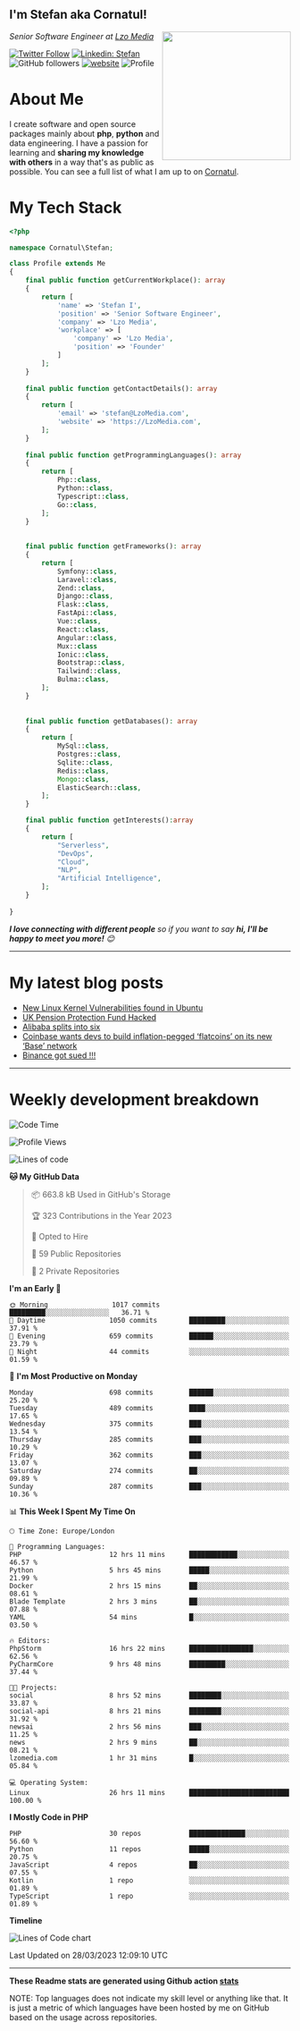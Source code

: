 <h2>I'm Stefan aka Cornatul! </h2>
<img align='right' src="https://i.giphy.com/media/YePKU8cVoIF3afvi8s/giphy.webp" width="230">
<p><em>Senior Software Engineer at <a href="https:/lzomedia.com/">Lzo Media
</a>
</em></p>

[![Twitter Follow](https://img.shields.io/twitter/follow/cornatul?label=Follow)](https://twitter.com/intent/follow?screen_name=cornatul)
[![Linkedin: Stefan](https://img.shields.io/badge/cornatul-blue?style=flat-square&logo=Linkedin&logoColor=white&link=https://www.linkedin.com/in/cornatul/)](https://www.linkedin.com/in/cornatul/)
![GitHub followers](https://img.shields.io/github/followers/cornatul?label=Follow&style=social)
[![website](https://img.shields.io/badge/Website-46a2f1.svg?&style=flat-square&logo=Google-Chrome&logoColor=white&link=https://cornatul.com/)](https://cornatul.com/)
![Profile](https://visitor-badge.glitch.me/badge?page_id=cornatul.cornatul)



# About Me
I create software and open source packages mainly about **php**, **python** and data engineering. 
I have a passion for learning and **sharing my knowledge with others** in a way that's as public as possible. 
You can see a full list of what I am up to on [Cornatul](https://lzomedia.com).


# My Tech Stack

```php
<?php

namespace Cornatul\Stefan;

class Profile extends Me
{
    final public function getCurrentWorkplace(): array
    {
        return [
            'name' => 'Stefan I',
            'position' => 'Senior Software Engineer',
            'company' => 'Lzo Media',
            'workplace' => [
                'company' => 'Lzo Media',
                'position' => 'Founder'         
            ]
        ];
    }
    
    final public function getContactDetails(): array
    {
        return [
            'email' => 'stefan@LzoMedia.com',
            'website' => 'https://LzoMedia.com',
        ];
    }
    
    final public function getProgrammingLanguages(): array
    {
        return [
            Php::class,
            Python::class,
            Typescript::class,
            Go::class,
        ];
    }
    
    
    final public function getFrameworks(): array
    {
        return [
            Symfony::class,
            Laravel::class,
            Zend::class,
            Django::class,
            Flask::class,
            FastApi::class,
            Vue::class,
            React::class,
            Angular::class,
            Mux::class
            Ionic::class,
            Bootstrap::class,
            Tailwind::class,
            Bulma::class,
        ];
    }
    
    
    final public function getDatabases(): array
    {
        return [
            MySql::class,
            Postgres::class,
            Sqlite::class,
            Redis::class,
            Mongo::class,
            ElasticSearch::class,
        ];
    }

    final public function getInterests():array
    {
        return [
            "Serverless",
            "DevOps",
            "Cloud",
            "NLP",
            "Artificial Intelligence",
        ];
    }
   
}
```
 <em><b>I love connecting with different people</b> so if you want to say <b>hi, I'll be happy to meet you more!</b> 😊</em>

---
# My latest blog posts
<!-- BLOG-POST-LIST:START -->
- [New Linux Kernel Vulnerabilities found in Ubuntu](https://lzomedia.com/linux-kernel-vulnerabilities-in-ubuntu/)
- [UK Pension Protection Fund Hacked](https://lzomedia.com/uk-pension-protection-fund-hacked/)
- [Alibaba splits into six](https://lzomedia.com/alibaba-splits-into-six/)
- [Coinbase wants devs to build inflation-pegged ‘flatcoins’ on its new ‘Base’ network](https://lzomedia.com/coinbase-wants-devs-to-build-inflation-pegged-flatcoins-on-its-new-base-network/)
- [Binance got sued !!!](https://lzomedia.com/binance-got-sued/)
<!-- BLOG-POST-LIST:END -->

---
# Weekly development breakdown
<!--START_SECTION:waka-->
![Code Time](http://img.shields.io/badge/Code%20Time-118%20hrs%207%20mins-blue)

![Profile Views](http://img.shields.io/badge/Profile%20Views-0-blue)

![Lines of code](https://img.shields.io/badge/From%20Hello%20World%20I%27ve%20Written-16.8%20million%20lines%20of%20code-blue)

**🐱 My GitHub Data** 

> 📦 663.8 kB Used in GitHub's Storage 
 > 
> 🏆 323 Contributions in the Year 2023
 > 
> 💼 Opted to Hire
 > 
> 📜 59 Public Repositories 
 > 
> 🔑 2 Private Repositories 
 > 
**I'm an Early 🐤** 

```text
🌞 Morning                1017 commits        █████████░░░░░░░░░░░░░░░░   36.71 % 
🌆 Daytime                1050 commits        █████████░░░░░░░░░░░░░░░░   37.91 % 
🌃 Evening                659 commits         ██████░░░░░░░░░░░░░░░░░░░   23.79 % 
🌙 Night                  44 commits          ░░░░░░░░░░░░░░░░░░░░░░░░░   01.59 % 
```
📅 **I'm Most Productive on Monday** 

```text
Monday                   698 commits         ██████░░░░░░░░░░░░░░░░░░░   25.20 % 
Tuesday                  489 commits         ████░░░░░░░░░░░░░░░░░░░░░   17.65 % 
Wednesday                375 commits         ███░░░░░░░░░░░░░░░░░░░░░░   13.54 % 
Thursday                 285 commits         ███░░░░░░░░░░░░░░░░░░░░░░   10.29 % 
Friday                   362 commits         ███░░░░░░░░░░░░░░░░░░░░░░   13.07 % 
Saturday                 274 commits         ██░░░░░░░░░░░░░░░░░░░░░░░   09.89 % 
Sunday                   287 commits         ███░░░░░░░░░░░░░░░░░░░░░░   10.36 % 
```


📊 **This Week I Spent My Time On** 

```text
🕑︎ Time Zone: Europe/London

💬 Programming Languages: 
PHP                      12 hrs 11 mins      ████████████░░░░░░░░░░░░░   46.57 % 
Python                   5 hrs 45 mins       █████░░░░░░░░░░░░░░░░░░░░   21.99 % 
Docker                   2 hrs 15 mins       ██░░░░░░░░░░░░░░░░░░░░░░░   08.61 % 
Blade Template           2 hrs 3 mins        ██░░░░░░░░░░░░░░░░░░░░░░░   07.88 % 
YAML                     54 mins             █░░░░░░░░░░░░░░░░░░░░░░░░   03.50 % 

🔥 Editors: 
PhpStorm                 16 hrs 22 mins      ████████████████░░░░░░░░░   62.56 % 
PyCharmCore              9 hrs 48 mins       █████████░░░░░░░░░░░░░░░░   37.44 % 

🐱‍💻 Projects: 
social                   8 hrs 52 mins       ████████░░░░░░░░░░░░░░░░░   33.87 % 
social-api               8 hrs 21 mins       ████████░░░░░░░░░░░░░░░░░   31.92 % 
newsai                   2 hrs 56 mins       ███░░░░░░░░░░░░░░░░░░░░░░   11.25 % 
news                     2 hrs 9 mins        ██░░░░░░░░░░░░░░░░░░░░░░░   08.21 % 
lzomedia.com             1 hr 31 mins        █░░░░░░░░░░░░░░░░░░░░░░░░   05.84 % 

💻 Operating System: 
Linux                    26 hrs 11 mins      █████████████████████████   100.00 % 
```

**I Mostly Code in PHP** 

```text
PHP                      30 repos            ██████████████░░░░░░░░░░░   56.60 % 
Python                   11 repos            █████░░░░░░░░░░░░░░░░░░░░   20.75 % 
JavaScript               4 repos             ██░░░░░░░░░░░░░░░░░░░░░░░   07.55 % 
Kotlin                   1 repo              ░░░░░░░░░░░░░░░░░░░░░░░░░   01.89 % 
TypeScript               1 repo              ░░░░░░░░░░░░░░░░░░░░░░░░░   01.89 % 
```



**Timeline**

![Lines of Code chart](https://raw.githubusercontent.com/Cornatul/Cornatul/master/assets/bar_graph.png)


 Last Updated on 28/03/2023 12:09:10 UTC
<!--END_SECTION:waka-->


---


**These Readme stats are generated using Github action [stats](https://github.com/cornatul/stats)**

NOTE: Top languages does not indicate my skill level or anything like that. 
It is just a metric of which languages have been hosted by me on GitHub based on the usage across repositories. 
